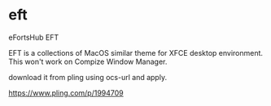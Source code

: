 # eft
eFortsHub EFT


EFT is a collections of MacOS similar theme for XFCE desktop environment. This won't work on Compize Window Manager.

download it from pling using ocs-url and apply. 

https://www.pling.com/p/1994709
